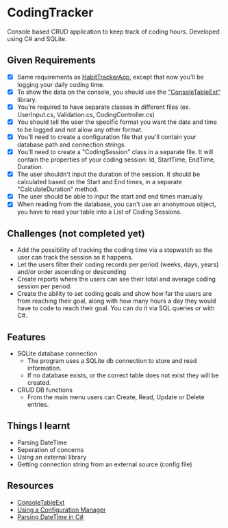 # CodingTracker

Console based CRUD application to keep track of coding hours. Developed using C# and SQLite.

## Given Requirements
- [x] Same requirements as [HabitTrackerApp](https://github.com/kimfom01/HabitTrackerApp), except that now you'll be logging your daily coding time.
- [x] To show the data on the console, you should use the ["ConsoleTableExt"](https://github.com/minhhungit/ConsoleTableExt) library.
- [x] You're required to have separate classes in different files (ex. UserInput.cs, Validation.cs, CodingController.cs)
- [x] You should tell the user the specific format you want the date and time to be logged and not allow any other format.
- [x] You'll need to create a configuration file that you'll contain your database path and connection strings.
- [x] You'll need to create a "CodingSession" class in a separate file. It will contain the properties of your coding session: Id, StartTime, EndTime, Duration.
- [x] The user shouldn't input the duration of the session. It should be calculated based on the Start and End times, in a separate "CalculateDuration" method.
- [x] The user should be able to input the start and end times manually.
- [x] When reading from the database, you can't use an anonymous object, you have to read your table into a List of Coding Sessions.
## Challenges (not completed yet)
* Add the possibility of tracking the coding time via a stopwatch so the user can track the session as it happens.
* Let the users filter their coding records per period (weeks, days, years) and/or order ascending or descending
* Create reports where the users can see their total and average coding session per period.
* Create the ability to set coding goals and show how far the users are from reaching their goal, along with how many hours a day they would have to code to reach their goal. You can do it via SQL queries or with C#.

## Features
* SQLite database connection
    - The program uses a SQLite db connection to store and read information.
    - If no database exists, or the correct table does not exist they will be created.
* CRUD DB functions
    - From the main menu users can Create, Read, Update or Delete entries.
    
## Things I learnt
* Parsing DateTime
* Seperation of concerns
* Using an external library
* Getting connection string from an external source (config file)

## Resources
* [ConsoleTableExt](https://github.com/minhhungit/ConsoleTableExt)
* [Using a Configuration Manager](https://docs.microsoft.com/en-us/troubleshoot/dotnet/csharp/store-custom-information-config-file)
* [Parsing DateTime in C#](https://stackoverflow.com/questions/371987/how-to-validate-a-datetime-in-c)
